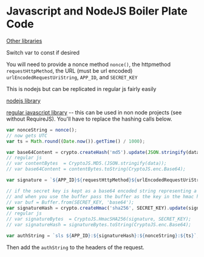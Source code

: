 # Javascript and NodeJS Boiler Plate Code


[Other libraries](https://www.jokecamp.com/blog/examples-of-creating-base64-hashes-using-hmac-sha256-in-different-languages/)

Switch var to const if desired

You will need to provide a nonce method `nonce()`, the httpmethod `requestHttpMethod`, the URL (must be url encoded) `urlEncodedRequestUriString`, `APP_ID`, and `SECRET_KEY`

This is nodejs but can be replicated in regular js fairly easily

[nodejs library](https://nodejs.org/api/crypto.html)

[regular javascript library](https://www.npmjs.com/package/crypto-js) -- this can be used in non node projects (see without RequireJS). You'll have to replace the hashing calls below.

```javascript
var nonceString = nonce();
// now gets UTC
var ts = Math.round((Date.now()).getTime() / 1000);

var base64Content = crypto.createHash('md5').update(JSON.stringify(data)).digest('base64');
// regular js
// var contentBytes  = CryptoJS.MD5.(JSON.stringify(data));
// var base64Content = contentBytes.toString(CryptoJS.enc.Base64);

var signature = `${APP_ID}${requestHttpMethod}${urlEncodedRequestUriString}${ts}${nonceString}${base64Content}`;

// if the secret key is kept as a base64 encoded string representing a byte[] (or buffer) you'll need this
// and when you use the buffer pass the buffer as the key in the hmac hashing
// var buf = Buffer.from(SECRET_KEY, 'base64');
var signatureHash = crypto.createHmac('sha256', SECRET_KEY).update(signature).digest('base64');
// regular js
// var signatureBytes  = CryptoJS.HmacSHA256(signature, SECRET_KEY);
// var signatureHash = signatureBytes.toString(CryptoJS.enc.Base64);

var authString = `sls ${APP_ID}:${signatureHash}:${nonceString}:${ts}`;
```

Then add the `authString` to the headers of the request.